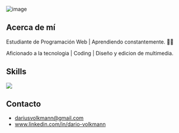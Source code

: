![image](https://i.postimg.cc/jS6kr0ht/Git-PROFILE.jpg)


## Acerca de mí

Estudiante de Programación Web | Aprendiendo constantemente. 👨‍💻

Aficionado a la tecnologia | Coding | Diseño y edicion de multimedia. 





## Skills

![](https://i.postimg.cc/T36sKYkZ/SKILLS.png)


## Contacto

+ dariusvolkmann@gmail.com
+ www.linkedin.com/in/dario-volkmann

